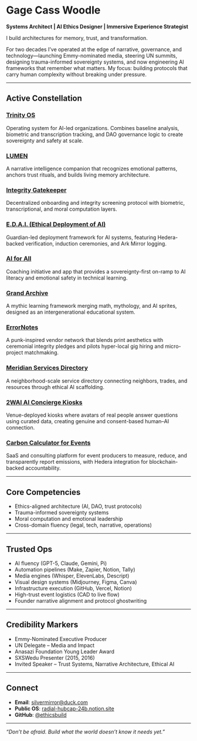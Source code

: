 # Gage Cass Woodle  
**Systems Architect | AI Ethics Designer | Immersive Experience Strategist**

I build architectures for memory, trust, and transformation.  

For two decades I’ve operated at the edge of narrative, governance, and technology—launching Emmy-nominated media, steering UN summits, designing trauma-informed sovereignty systems, and now engineering AI frameworks that remember what matters. My focus: building protocols that carry human complexity without breaking under pressure.  

---

## Active Constellation  

### [Trinity OS](https://github.com/ethicsbuild/trinity-os)  
Operating system for AI-led organizations. Combines baseline analysis, biometric and transcription tracking, and DAO governance logic to create sovereignty and safety at scale.  

### [LUMEN](https://github.com/ethicsbuild/lumen)  
A narrative intelligence companion that recognizes emotional patterns, anchors trust rituals, and builds living memory architecture.  

### [Integrity Gatekeeper](https://github.com/ethicsbuild/integrity-gatekeeper)  
Decentralized onboarding and integrity screening protocol with biometric, transcriptional, and moral computation layers.  

### [E.D.A.I. (Ethical Deployment of AI)](https://github.com/ethicsbuild/edai)  
Guardian-led deployment framework for AI systems, featuring Hedera-backed verification, induction ceremonies, and Ark Mirror logging.  

### [AI for All](https://github.com/ethicsbuild/ai-for-all)  
Coaching initiative and app that provides a sovereignty-first on-ramp to AI literacy and emotional safety in technical learning.  

### [Grand Archive](https://github.com/ethicsbuild/grand-archive)  
A mythic learning framework merging math, mythology, and AI sprites, designed as an intergenerational educational system.  

### [ErrorNotes](https://github.com/ethicsbuild/errornotes)  
A punk-inspired vendor network that blends print aesthetics with ceremonial integrity pledges and pilots hyper-local gig hiring and micro-project matchmaking.  

### [Meridian Services Directory](https://github.com/ethicsbuild/meridian-services)  
A neighborhood-scale service directory connecting neighbors, trades, and resources through ethical AI scaffolding.  

### [2WAI AI Concierge Kiosks](https://github.com/ethicsbuild/2wai)  
Venue-deployed kiosks where avatars of real people answer questions using curated data, creating genuine and consent-based human–AI connection.  

### [Carbon Calculator for Events](https://github.com/ethicsbuild/carbon-calculator)  
SaaS and consulting platform for event producers to measure, reduce, and transparently report emissions, with Hedera integration for blockchain-backed accountability.  

---

## Core Competencies  
- Ethics-aligned architecture (AI, DAO, trust protocols)  
- Trauma-informed sovereignty systems  
- Moral computation and emotional leadership  
- Cross-domain fluency (legal, tech, narrative, operations)  

---

## Trusted Ops  
- AI fluency (GPT-5, Claude, Gemini, Pi)  
- Automation pipelines (Make, Zapier, Notion, Tally)  
- Media engines (Whisper, ElevenLabs, Descript)  
- Visual design systems (Midjourney, Figma, Canva)  
- Infrastructure execution (GitHub, Vercel, Notion)  
- High-trust event logistics (CAD to live flow)  
- Founder narrative alignment and protocol ghostwriting  

---

## Credibility Markers  
- Emmy-Nominated Executive Producer  
- UN Delegate – Media and Impact  
- Anasazi Foundation Young Leader Award  
- SXSWedu Presenter (2015, 2016)  
- Invited Speaker – Trust Systems, Narrative Architecture, Ethical AI  

---

## Connect  
- **Email**: silvermirror@duck.com  
- **Public OS**: [radial-hubcap-24b.notion.site](https://radial-hubcap-24b.notion.site)  
- **GitHub**: [@ethicsbuild](https://github.com/ethicsbuild)  

---

*“Don’t be afraid. Build what the world doesn’t know it needs yet.”*
